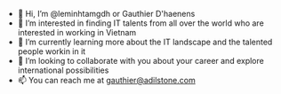 - 👋 Hi, I’m @leminhtamgdh or Gauthier D'haenens
- 👀 I’m interested in finding IT talents from all over the world who are interested in working in Vietnam
- 🌱 I’m currently learning more about the IT landscape and the talented people workin in it
- 💞️ I’m looking to collaborate with you about your career and explore international possibilities
- 📫 You can reach me at gauthier@adilstone.com 

<!---
leminhtamgdh/leminhtamgdh is a ✨ special ✨ repository because its `README.md` (this file) appears on your GitHub profile.
You can click the Preview link to take a look at your changes.
--->
